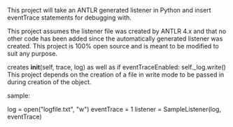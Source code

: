 This project will take an ANTLR generated listener in Python and insert eventTrace statements for
debugging with.

This project assumes the listener file was created by ANTLR 4.x and that no other
code has been added since the automatically generated listener was created.
This project is 100% open source and is meant to be modified to suit any purpose.

creates __init__(self, trace, log) as well as if eventTraceEnabled: self._log.write()
This project depends on the creation of a file in write mode to be passed in 
during creation of the object.

sample:

log = open("logfile.txt", "w")
eventTrace = 1
listener = SampleListener(log, eventTrace)

